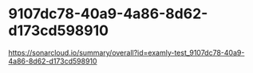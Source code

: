 # 9107dc78-40a9-4a86-8d62-d173cd598910
https://sonarcloud.io/summary/overall?id=examly-test_9107dc78-40a9-4a86-8d62-d173cd598910
